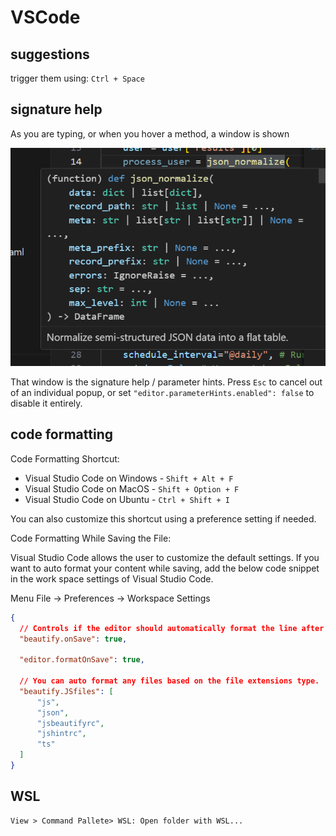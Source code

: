 # VSCode

## suggestions

trigger them using: `Ctrl + Space`

## signature help

As you are typing, or when you hover a method, a window is shown

![alt text](img/{44B566AE-D014-4595-8CD9-031B2F9FF3C2}.png)

That window is the signature help / parameter hints. Press `Esc` to cancel out of an individual popup, or set `"editor.parameterHints.enabled": false` to disable it entirely.

## code formatting

Code Formatting Shortcut:

* Visual Studio Code on Windows - `Shift + Alt + F`
* Visual Studio Code on MacOS - `Shift + Option + F`
* Visual Studio Code on Ubuntu - `Ctrl + Shift + I`

You can also customize this shortcut using a preference setting if needed.

Code Formatting While Saving the File:

Visual Studio Code allows the user to customize the default settings. If you want to auto format your content while saving, add the below code snippet in the work space settings of Visual Studio Code.

Menu File → Preferences → Workspace Settings

```json
{
  // Controls if the editor should automatically format the line after typing
  "beautify.onSave": true,

  "editor.formatOnSave": true,

  // You can auto format any files based on the file extensions type.
  "beautify.JSfiles": [
      "js",
      "json",
      "jsbeautifyrc",
      "jshintrc",
      "ts"
  ]
}
```

## WSL

```text
View > Command Pallete> WSL: Open folder with WSL...
```
